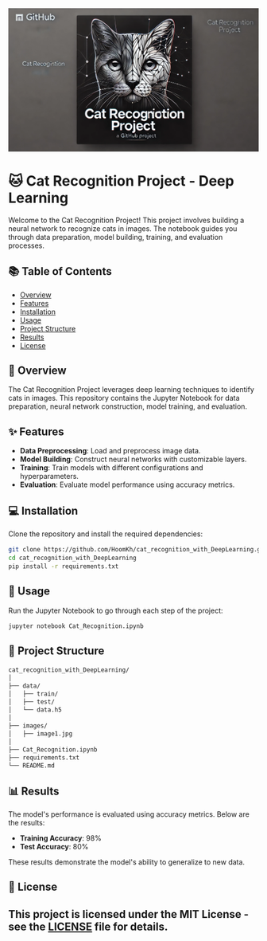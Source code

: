 <div style="text-align: center;">
    <img src="banners/banner.jpg" style="width:600;height:350;">
</div>

# 🐱 Cat Recognition Project - Deep Learning

Welcome to the Cat Recognition Project! This project involves building a neural network to recognize cats in images. The notebook guides you through data preparation, model building, training, and evaluation processes.

## 📚 Table of Contents

- [Overview](#overview)
- [Features](#features)
- [Installation](#installation)
- [Usage](#usage)
- [Project Structure](#project-structure)
- [Results](#results)
- [License](#license)


## 📖 Overview

The Cat Recognition Project leverages deep learning techniques to identify cats in images. This repository contains the Jupyter Notebook for data preparation, neural network construction, model training, and evaluation.

## ✨ Features

- **Data Preprocessing**: Load and preprocess image data.
- **Model Building**: Construct neural networks with customizable layers.
- **Training**: Train models with different configurations and hyperparameters.
- **Evaluation**: Evaluate model performance using accuracy metrics.

## 💻 Installation

Clone the repository and install the required dependencies:

```bash
git clone https://github.com/HoomKh/cat_recognition_with_DeepLearning.git
cd cat_recognition_with_DeepLearning
pip install -r requirements.txt
```

## 🚀 Usage

Run the Jupyter Notebook to go through each step of the project:

```bash
jupyter notebook Cat_Recognition.ipynb
```

## 📂 Project Structure

```plaintext
cat_recognition_with_DeepLearning/
│
├── data/
│   ├── train/
│   ├── test/
│   └── data.h5
│
├── images/
│   ├── image1.jpg
│
├── Cat_Recognition.ipynb
├── requirements.txt
└── README.md
```

## 📊 Results

The model's performance is evaluated using accuracy metrics. Below are the results:

- **Training Accuracy**: 98%
- **Test Accuracy**: 80%

These results demonstrate the model's ability to generalize to new data.

## 📜 License

This project is licensed under the MIT License - see the [LICENSE](LICENSE) file for details.
---
